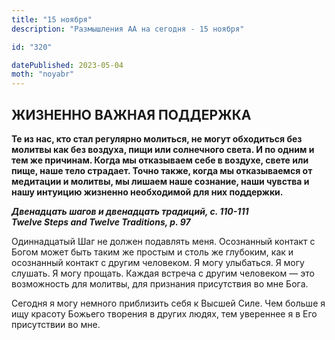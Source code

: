 ```yaml
---
title: "15 ноября"
description: "Размышления АА на сегодня - 15 ноября"

id: "320"

datePublished: 2023-05-04
moth: "noyabr"
---
```


## ЖИЗНЕННО ВАЖНАЯ ПОДДЕРЖКА

**Те из нас, кто стал регулярно молиться, не могут обходиться без молитвы как
без воздуха, пищи или солнечного света. И по одним и тем же причинам. Когда мы
отказываем себе в воздухе, свете или пище, наше тело страдает. Точно также,
когда мы отказываемся от медитации и молитвы, мы лишаем наше сознание, наши
чувства и нашу интуицию жизненно необходимой для них поддержки.**

**_Двенадцать шагов и двенадцать традиций, с. 110-111  
Twelve Steps and Twelve Traditions, p. 97_**

Одиннадцатый Шаг не должен подавлять меня. Осознанный контакт с Богом может
быть таким же простым и столь же глубоким, как и осознанный контакт с другим
человеком. Я могу улыбаться. Я могу слушать. Я могу прощать. Каждая встреча с
другим человеком — это возможность для молитвы, для признания присутствия во
мне Бога.

Сегодня я могу немного приблизить себя к Высшей Силе. Чем больше я ищу красоту
Божьего творения в других людях, тем увереннее я в Его присутствии во мне.

